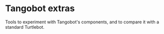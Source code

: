 # Tangobot extras
Tools to experiment with Tangobot's components, and to compare it with a standard Turtlebot.
